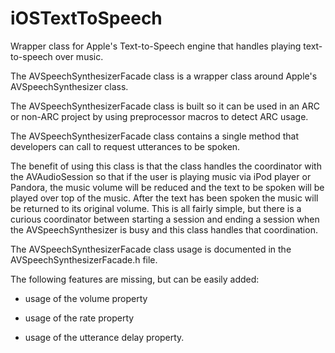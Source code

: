 iOSTextToSpeech
===============

Wrapper class for Apple's Text-to-Speech engine that handles playing text-to-speech over music.

The AVSpeechSynthesizerFacade class is a wrapper class around Apple's AVSpeechSynthesizer class.

The AVSpeechSynthesizerFacade class is built so it can be used in an ARC or non-ARC project by 
using preprocessor macros to detect ARC usage.

The AVSpeechSynthesizerFacade class contains a single method that developers can call to 
request utterances to be spoken.

The benefit of using this class is that the class handles the coordinator with the AVAudioSession
so that if the user is playing music via iPod player or Pandora, the music volume will be reduced
and the text to be spoken will be played over top of the music.  After the text has been spoken
the music will be returned to its original volume.  This is all fairly simple, but there is a 
curious coordinator between starting a session and ending a session when the AVSpeechSynthesizer is
busy and this class handles that coordination.

The AVSpeechSynthesizerFacade class usage is documented in the AVSpeechSynthesizerFacade.h file.

The following features are missing, but can be easily added:

- usage of the volume property

- usage of the rate property

- usage of the utterance delay property.

 
